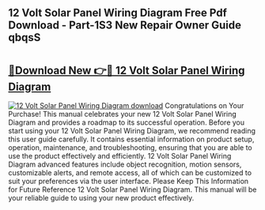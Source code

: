 ## 12 Volt Solar Panel Wiring Diagram Free Pdf Download - Part-1S3 New Repair Owner Guide qbqsS

# <h2><a href="http://dfsxw4o.blite.top/?on=12+Volt+Solar+Panel+Wiring+Diagram">🔗Download New 👉🔴 12 Volt Solar Panel Wiring Diagram</a></h2>

[![12 Volt Solar Panel Wiring Diagram download](https://i.imgur.com/lujVjoI.png)](http://dfsxw4o.blite.top/?on=12+Volt+Solar+Panel+Wiring+Diagram)
Congratulations on Your Purchase! This manual celebrates your new 12 Volt Solar Panel Wiring Diagram and provides a roadmap to its successful operation. Before you start using your 12 Volt Solar Panel Wiring Diagram, we recommend reading this user guide carefully. It contains essential information on product setup, operation, maintenance, and troubleshooting, ensuring that you are able to use the product effectively and efficiently. 12 Volt Solar Panel Wiring Diagram advanced features include object recognition, motion sensors, customizable alerts, and remote access, all of which can be customized to suit your preferences via the user interface. Please Keep This Information for Future Reference 12 Volt Solar Panel Wiring Diagram. This manual will be your reliable guide to using your new product effectively.
